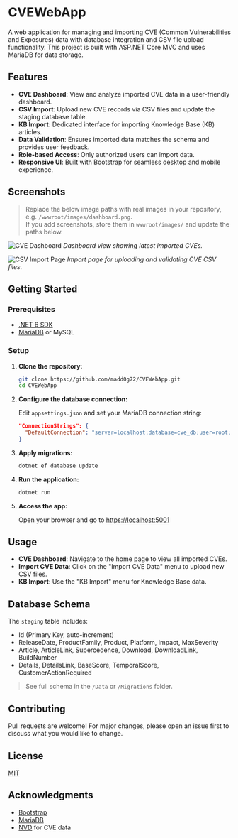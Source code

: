 # CVEWebApp

A web application for managing and importing CVE (Common Vulnerabilities and Exposures) data with database integration and CSV file upload functionality. This project is built with ASP.NET Core MVC and uses MariaDB for data storage.

## Features

- **CVE Dashboard**: View and analyze imported CVE data in a user-friendly dashboard.
- **CSV Import**: Upload new CVE records via CSV files and update the staging database table.
- **KB Import**: Dedicated interface for importing Knowledge Base (KB) articles.
- **Data Validation**: Ensures imported data matches the schema and provides user feedback.
- **Role-based Access**: Only authorized users can import data.
- **Responsive UI**: Built with Bootstrap for seamless desktop and mobile experience.

## Screenshots

> Replace the below image paths with real images in your repository, e.g. `/wwwroot/images/dashboard.png`.  
> If you add screenshots, store them in `wwwroot/images/` and update the paths below.

![CVE Dashboard](wwwroot/images/dashboard-sample.png)
*Dashboard view showing latest imported CVEs.*

![CSV Import Page](wwwroot/images/import-sample.png)
*Import page for uploading and validating CVE CSV files.*

## Getting Started

### Prerequisites

- [.NET 6 SDK](https://dotnet.microsoft.com/download)
- [MariaDB](https://mariadb.org/) or MySQL

### Setup

1. **Clone the repository:**

    ```bash
    git clone https://github.com/madd0g72/CVEWebApp.git
    cd CVEWebApp
    ```

2. **Configure the database connection:**

    Edit `appsettings.json` and set your MariaDB connection string:

    ```json
    "ConnectionStrings": {
      "DefaultConnection": "server=localhost;database=cve_db;user=root;password=yourpassword;"
    }
    ```

3. **Apply migrations:**

    ```bash
    dotnet ef database update
    ```

4. **Run the application:**

    ```bash
    dotnet run
    ```

5. **Access the app:**

    Open your browser and go to [https://localhost:5001](https://localhost:5001)

## Usage

- **CVE Dashboard**: Navigate to the home page to view all imported CVEs.
- **Import CVE Data**: Click on the "Import CVE Data" menu to upload new CSV files.
- **KB Import**: Use the "KB Import" menu for Knowledge Base data.

## Database Schema

The `staging` table includes:

- Id (Primary Key, auto-increment)
- ReleaseDate, ProductFamily, Product, Platform, Impact, MaxSeverity
- Article, ArticleLink, Supercedence, Download, DownloadLink, BuildNumber
- Details, DetailsLink, BaseScore, TemporalScore, CustomerActionRequired

> See full schema in the `/Data` or `/Migrations` folder.

## Contributing

Pull requests are welcome! For major changes, please open an issue first to discuss what you would like to change.

## License

[MIT](LICENSE)

## Acknowledgments

- [Bootstrap](https://getbootstrap.com/)
- [MariaDB](https://mariadb.org/)
- [NVD](https://nvd.nist.gov/) for CVE data

